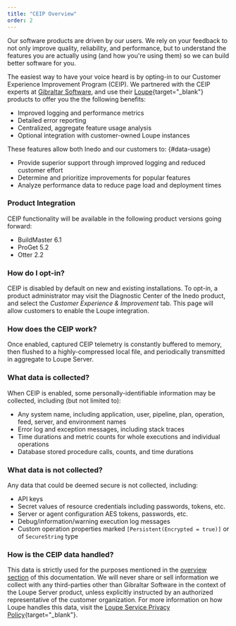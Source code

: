 ```yaml
---
title: "CEIP Overview"
order: 2
---
```


Our software products are driven by our users. We rely on your feedback to not only improve quality, reliability, and performance, but to understand the features you are actually using (and how you're using them) so we can build better software for you.

The easiest way to have your voice heard is by opting-in to our Customer Experience Improvement Program (CEIP). We partnered with the CEIP experts at [Gibraltar Software](https://gibraltarsoftware.com), and use their [Loupe](https://onloupe.com){target="_blank"} products to offer you the the following benefits:
- Improved logging and performance metrics
- Detailed error reporting
- Centralized, aggregate feature usage analysis
- Optional integration with customer-owned Loupe instances

These features allow both Inedo and our customers to: {#data-usage}

- Provide superior support through improved logging and reduced customer effort
- Determine and prioritize improvements for popular features
- Analyze performance data to reduce page load and deployment times

### Product Integration 

CEIP functionality will be available in the following product versions going forward:

- BuildMaster 6.1
- ProGet 5.2
- Otter 2.2

### How do I opt-in? 

CEIP is disabled by default on new and existing installations. To opt-in, a product administrator may visit the Diagnostic Center of the Inedo product, and select the *Customer Experience & Improvement* tab. This page will allow customers to enable the Loupe integration.

### How does the CEIP work? 

Once enabled, captured CEIP telemetry is constantly buffered to memory, then flushed to a highly-compressed local file, and periodically transmitted in aggregate to Loupe Server.

### What data is collected?

When CEIP is enabled, some personally-identifiable information may be collected, including (but not limited to):


- Any system name, including application, user, pipeline, plan, operation, feed, server, and environment names
- Error log and exception messages, including stack traces
- Time durations and metric counts for whole executions and individual operations
- Database stored procedure calls, counts, and time durations

### What data is not collected?

Any data that could be deemed secure is not collected, including:


- API keys
- Secret values of resource credentials including passwords, tokens, etc.
- Server or agent configuration AES tokens, passwords, etc.
- Debug/information/warning execution log messages
- Custom operation properties marked `[Persistent(Encrypted = true)]` or of `SecureString` type

### How is the CEIP data handled?

This data is strictly used for the purposes mentioned in the [overview section](#data-usage) of this documentation. We will never share or sell information we collect with any third-parties other than Gibraltar Software in the context of the Loupe Server product, unless explicitly instructed by an authorized representative of the customer organization. For more information on how Loupe handles this data, visit the [Loupe Service Privacy Policy](https://onloupe.com/about/loupe-service-privacy-policy){target="_blank"}.